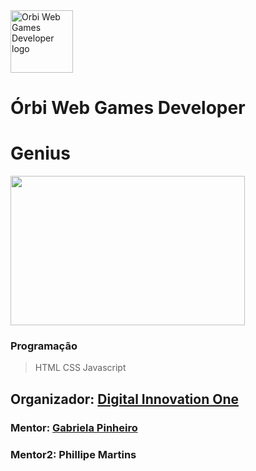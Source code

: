 <img src="https://hermes.digitalinnovation.one/tracks/5a0ef2bf-8cca-4be7-b506-3945fbb8f1d4.png" alt="Orbi Web Games Developer logo" style="height: 100px; width: 100px">

# Órbi Web Games Developer

# Genius

<img src="https://user-images.githubusercontent.com/90610113/168470194-68d0d0b8-6b24-4477-8ba6-2e77a80b19e7.jpg" style="height: 239px; width: 375px">

### Programação
> HTML
> CSS
> Javascript


## Organizador: [Digital Innovation One](https://web.dio.me/home)
### Mentor: [Gabriela Pinheiro](https://github.com/SpruceGabriela/genesis-dio)
### Mentor2: Phillipe Martins